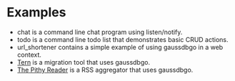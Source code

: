 # Examples

* chat is a command line chat program using listen/notify.
* todo is a command line todo list that demonstrates basic CRUD actions.
* url_shortener contains a simple example of using gaussdbgo in a web context.
* [Tern](https://github.com/jackc/tern) is a migration tool that uses gaussdbgo.
* [The Pithy Reader](https://github.com/jackc/tpr) is a RSS aggregator that uses gaussdbgo.
